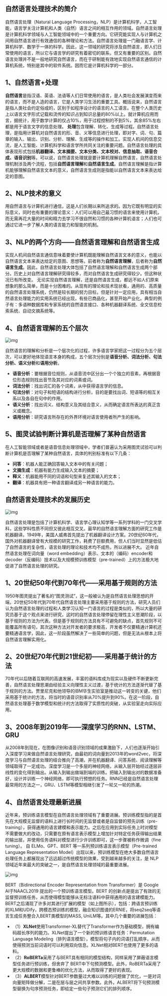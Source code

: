 ## 自然语言处理技术的简介

自然语言处理（Natural Language Processing，NLP）是计算机科学，人工智能，语言学关注计算机和人类（自然）语言之间的相互作用的领域。自然语言处理是计算机科学领域与人工智能领域中的一个重要方向。它研究能实现人与计算机之间用自然语言进行有效通信的各种理论和方法。自然语言处理是一门融语言学、计算机科学、数学于一体的科学。因此，这一领域的研究将涉及自然语言，即人们日常使用的语言，所以它与语言学的研究有着密切的联系，但又有重要的区别。自然语言处理并不是一般地研究自然语言，而在于研制能有效地实现自然语言通信的计算机系统，特别是其中的软件系统。因而它是计算机科学的一部分。

## 1、自然语言+处理

**自然语言**是指汉语、英语、法语等人们日常使用的语言，是人类社会发展演变而来的语言，而不是人造的语言，它是人类学习生活的重要工具。概括说来，自然语言是指人类社会约定俗成的，区别于如程序设计的语言的人工语言。在整个人类历史上以语言文字形式记载和流传的知识占到知识总量的80%以上。就计算机应用而言，据统计，用于数学计算的仅占10%，用于过程控制的不到5%，其余85%左右都是用于语言文字的信息处理。
**处理**包含理解、转化、生成等过程。自然语言处理，是指用计算机对自然语言的形、音、义等信息进行处理，即对字、词、句、篇章的输入、输出、识别、分析、理解、生成等的操作和加工。实现人机间的信息交流，是人工智能、计算机科学和语言学所共同关注的重要问题。自然语言处理的具体表现形式包括**机器翻译、文本摘要、文本分类、文本校对、信息抽取、语音合成、语音识别**等。可以说，自然语言处理就是要计算机理解自然语言，自然语言处理机制涉及两个流程，包括**自然语言理解**和**自然语言生成**。自然语言理解是指计算机能够理解自然语言文本的意义，自然语言生成则是指能以自然语言文本来表达给定的意图。

## 2、NLP技术的意义

用自然语言与计算机进行通信，这是人们长期以来所追求的。因为它既有明显的实际意义，同时也有重要的理论意义：人们可以用自己最习惯的语言来使用计算机，而无需再花大量的时间和精力去学习不很自然和习惯的各种计算机语言；人们也可通过它进一步了解人类的语言能力和智能的机制。

## 3、NLP的两个方向——**自然语言理解**和**自然语言生成**

实现人机间自然语言通信意味着要使计算机既能理解自然语言文本的意义，也能以自然语言文本来表达给定的意图、思想等。前者称为**自然语言理解**，后者称为**自然语言生成**。因此，自然语言处理大体包括了自然语言理解和自然语言生成两个部分。历史上对自然语言理解研究得较多，而对自然语言生成研究得较少。但这种状况已有所改变。
无论实现自然语言理解，还是自然语言生成，都远不如人们原来想象的那么简单，而是十分困难的。从现有的理论和技术现状看，通用的、高质量的自然语言处理系统，仍然是较长期的努力目标，但是针对一定应用，具有相当自然语言处理能力的实用系统已经出现，有些已商品化，甚至开始产业化。典型的例子有：多语种数据库和专家系统的自然语言接口、各种机器翻译系统、全文信息检索系统、自动文摘系统等。



## 4、自然语言理解的五个层次



![img](https://pic3.zhimg.com/80/v2-1a89fa92c5925faf260800eb5f2e2e4a_720w.webp)

自然语言的理解和分析是一个层次化的过程，许多语言学家把这一过程分为五个层次，可以更好地体现语言本身的构成，五个层次分别是**语音分析、词法分析、句法分析、语义分析**和**语用分析**。

- **语音分析**：要根据音位规则，从语音流中区分出一个个独立的音素，再根据音位形态规则找出音节及其对应的词素或词。
- **词法分析**：找出词汇的各个词素，从中获得语言学的信息。
- **句法分析**：对句子和短语的结构进行分析，目的是要找出词、短语等的相互关系以及各自在句中的作用。
- **语义分析**：找出词义、结构意义及其结合意义，从而确定语言所表达的真正含义或概念。
- **语用分析**：研究语言所存在的外界环境对语言使用者所产生的影响。

## 5、图灵试验判断计算机是否理解了某种自然语言

在人工智能领域或者是语音信息处理领域中，学者们普遍认为采用图灵试验可以判断计算机是否理解了某种自然语言，具体的判别标准有以下几条：

- **问答**：机器人能正确回答输入文本中的有关问题；
- **文摘生成**：机器有能力生成输入文本的摘要；
- **释义**：机器能用不同的词语和句型来复述其输入的文本；
- **翻译**：机器具有把一种语言翻译成另一种语言的能力。

## 自然语言处理技术的发展历史



![img](https://pic1.zhimg.com/80/v2-1bd851cf8466221b663dfab9dc944d58_720w.webp)



自然语言处理是包括了计算机科学、语言学心理认知学等一系列学科的一门交叉学科，这些学科性质不同但又彼此相互交叉。最早的自然语言理解方面的研究工作是机器翻译。1949年，美国人威弗首先提出了机器翻译设计方案。20世纪60年代，国外对机器翻译曾有大规模的研究工作，耗费了巨额费用，但人们当时显然是低估了自然语言的复杂性，语言处理的理论和技术均不成热，所以进展不大。
近年自然语言处理在词向量（word embedding）表示、文本的（编码）encoder和decoder（反编码）技术以及大规模预训练模型（pre-trained）上的方法极大地促进了自然语言处理的研究。



## 1、20世纪50年代到70年代——采用基于规则的方法

1950年图灵提出了著名的“图灵测试”，这一般被认为是自然语言处理思想的开端，20世纪50年代到70年代自然语言处理主要采用基于规则的方法，研究人员们认为自然语言处理的过程和人类学习认知一门语言的过程是类似的，所以大量的研究员基于这个观点来进行研究，这时的自然语言处理停留在理性主义思潮阶段，以基于规则的方法为代表。但是基于规则的方法具有不可避免的缺点，首先规则不可能覆盖所有语句，其次这种方法对开发者的要求极高，开发者不仅要精通计算机还要精通语言学，因此，这一阶段虽然解决了一些简单的问题，但是无法从根本上将自然语言理解实用化。



## 2、20世纪70年代到21世纪初——采用基于统计的方法

70年代以后随着互联网的高速发展，丰富的语料库成为现实以及硬件不断更新完善，自然语言处理思潮由经验主义向理性主义过渡，基于统计的方法逐渐代替了基于规则的方法。贾里尼克和他领导的IBM华生实验室是推动这一转变的关键，他们采用基于统计的方法，将当时的语音识别率从70%提升到90%。在这一阶段，自然语言处理基于数学模型和统计的方法取得了实质性的突破，从实验室走向实际应用。



## 3、2008年到2019年——深度学习的RNN、LSTM、GRU

从2008年到现在，在图像识别和语音识别领域的成果激励下，人们也逐渐开始引入深度学习来做自然语言处理研究，由最初的词向量到2013年的word2vec，将深度学习与自然语言处理的结合推向了高潮，并在机器翻译、问答系统、阅读理解等领域取得了一定成功。深度学习是一个多层的神经网络，从输入层开始经过逐层非线性的变化得到输出。从输入到输出做端到端的训练。把输入到输出对的数据准备好，设计并训练一个神经网络，即可执行预想的任务。RNN已经是自然语言处理最常用的方法之一，GRU、LSTM等模型相继引发了一轮又一轮的热潮。



## 4、自然语言处理最新进展

近年来，预训练语言模型在自然语言处理领域有了重要进展。预训练模型指的是首先在大规模无监督的语料上进行长时间的无监督或者是自监督的预先训练（pre-training），获得通用的语言建模和表示能力。之后在应用到实际任务上时对模型不需要做大的改动，只需要在原有语言表示模型上增加针对特定任务获得输出结果的输出层，并使用任务语料对模型进行少许训练即可，这一步骤被称作微调（fine tuning）。
自 ELMo、GPT、BERT 等一系列预训练语言表示模型（Pre-trained Language Representation Model）出现以来，预训练模型在绝大多数自然语言处理任务上都展现出了远远超过传统模型的效果，受到越来越多的关注，是 NLP 领域近年来最大的突破之一，是自然语言处理领域的最重要进展。



![img](https://pic2.zhimg.com/80/v2-3c6d10d74e0ad189d8911780bc0ac47d_720w.webp)

BERT（Bidirectional Encoder Representation from Transformer）是 Google AI于NAACL2019 提出的一个预训练语言模型。BERT 的创新点是提出了有效的无监督预训练任务，从而使得模型能够从无标注语料中获得通用的语言建模能力。BERT之后涌现了许多对其进行扩展的模型（如上图所示），包括：跨语言预训练的XLM和UDify，跨模态预训练的模型，融合知识图谱的ERNIE，将seq2seq等语言生成任务整合入BERT类模型的MASS, UniLM等。其中几个重要的进展包括：

- （1）**XLNet**使用Transformer-XL替代了Transformer作为基础模型，拥有编码超长序列的能力。XLNet提出了一个新的预训练语言任务：Permutation Language Modeling（排列语言模型），模型将句子内的词语打乱顺序，从而使得预测当前词语时可以利用双向信息。XLNet相对BERT也使用了更多的语料。
- （2）**RoBERTa**采用了与BERT具有相同的模型结构，同样采用了屏蔽语言模型任务进行预训练，但舍弃了 BERT中下句预测模型。此外，RoBERTa采用了更大规模的数据和更鲁棒的优化方法，从而取得了更好的表现。
- （3）**ALBERT**模型针对BERT参数量过大难以训练的问题做了优化，一是对词向量矩阵做分解，二是在层与层之间共享参数。此外，ALBERT将下句预测模型替换为句序预测任务，即给定一些句子预测它们的排列顺序。